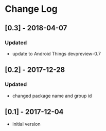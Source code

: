 # Change Log

## [0.3] - 2018-04-07
### Updated
- update to Android Things devpreview-0.7

## [0.2] - 2017-12-28
### Updated
- changed package name and group id

## [0.1] - 2017-12-04
- initial version

